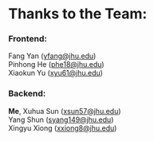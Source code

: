 #  Thanks to the Team:

### Frontend:
Fang Yan (yfang@jhu.edu)  
Pinhong He (phe18@jhu.edu)  
Xiaokun Yu (xyu61@jhu.edu)  

### Backend:
**Me**, Xuhua Sun (xsun57@jhu.edu)  
Yang Shun (syang149@jhu.edu)  
Xingyu Xiong (xxiong8@jhu.edu)  
